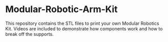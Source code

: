# Modular-Robotic-Arm-Kit
This repository contains the STL files to print your own Modular Robotics Kit. Videos are included to demonstrate how components work and how to break off the supports. 
